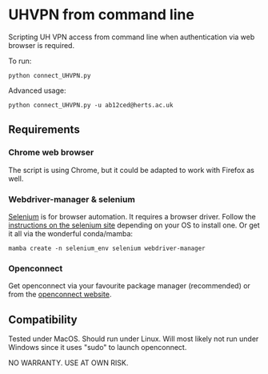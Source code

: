 # UHVPN from command line

Scripting UH VPN access from command line when authentication via web browser is required.

To run:

`python connect_UHVPN.py`

Advanced usage:

`python connect_UHVPN.py -u ab12ced@herts.ac.uk`

## Requirements
### Chrome web browser
The script is using Chrome, but it could be adapted to work with Firefox as well. 

### Webdriver-manager & selenium
[Selenium](https://www.selenium.dev/documentation/) is for browser automation. It requires a browser driver. Follow the [instructions on the selenium site](https://www.selenium.dev/documentation/webdriver/getting_started/install_drivers/) depending on your OS to install one. Or get it all via the wonderful conda/mamba:

`mamba create -n selenium_env selenium webdriver-manager`

### Openconnect
Get openconnect via your favourite package manager (recommended) or from the [openconnect website](https://www.infradead.org/openconnect/).

## Compatibility
Tested under MacOS. Should run under Linux. Will most likely not run under Windows since it uses "sudo" to launch openconnect. 

NO WARRANTY. USE AT OWN RISK. 
